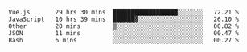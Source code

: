 
<!--
**xy406043/xy406043** is a ✨ _special_ ✨ repository because its `README.md` (this file) appears on your GitHub profile.

Here are some ideas to get you started:

- 🔭 I’m currently working on ...
- 🌱 I’m currently learning ...
- 👯 I’m looking to collaborate on ...
- 🤔 I’m looking for help with ...
- 💬 Ask me about ...
- 📫 How to reach me: ...
- 😄 Pronouns: ...
- ⚡ Fun fact: ...
-->

<!--START_SECTION:waka-->
```text
Vue.js       29 hrs 30 mins  ██████████████████░░░░░░░   72.21 % 
JavaScript   10 hrs 39 mins  ██████▓░░░░░░░░░░░░░░░░░░   26.10 % 
Other        20 mins         ▒░░░░░░░░░░░░░░░░░░░░░░░░   00.82 % 
JSON         11 mins         ░░░░░░░░░░░░░░░░░░░░░░░░░   00.47 % 
Bash         6 mins          ░░░░░░░░░░░░░░░░░░░░░░░░░   00.27 % 
```
<!--END_SECTION:waka-->

